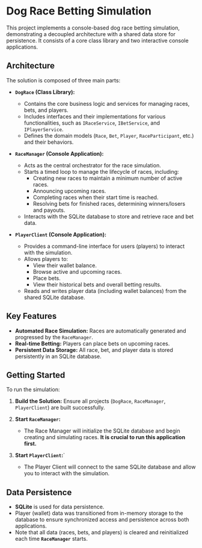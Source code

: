 # Dog Race Betting Simulation

This project implements a console-based dog race betting simulation, demonstrating a decoupled architecture with a shared data store for persistence. It consists of a core class library and two interactive console applications.

## Architecture

The solution is composed of three main parts:

* **`DogRace` (Class Library):**
    * Contains the core business logic and services for managing races, bets, and players.
    * Includes interfaces and their implementations for various functionalities, such as `IRaceService`, `IBetService`, and `IPlayerService`.
    * Defines the domain models (`Race`, `Bet`, `Player`, `RaceParticipant`, etc.) and their behaviors.

* **`RaceManager` (Console Application):**
    * Acts as the central orchestrator for the race simulation.
    * Starts a timed loop to manage the lifecycle of races, including:
        * Creating new races to maintain a minimum number of active races.
        * Announcing upcoming races.
        * Completing races when their start time is reached.
        * Resolving bets for finished races, determining winners/losers and payouts.
    * Interacts with the SQLite database to store and retrieve race and bet data.

* **`PlayerClient` (Console Application):**
    * Provides a command-line interface for users (players) to interact with the simulation.
    * Allows players to:
        * View their wallet balance.
        * Browse active and upcoming races.
        * Place bets.
        * View their historical bets and overall betting results.
    * Reads and writes player data (including wallet balances) from the shared SQLite database.

## Key Features

* **Automated Race Simulation:** Races are automatically generated and progressed by the `RaceManager`.
* **Real-time Betting:** Players can place bets on upcoming races.
* **Persistent Data Storage:** All race, bet, and player data is stored persistently in an SQLite database.

## Getting Started

To run the simulation:

1.  **Build the Solution:** Ensure all projects (`DogRace`, `RaceManager`, `PlayerClient`) are built successfully.

2.  **Start `RaceManager`:**
    * The Race Manager will initialize the SQLite database and begin creating and simulating races. **It is crucial to run this application first.**

3.  **Start `PlayerClient`:**`
    * The Player Client will connect to the same SQLite database and allow you to interact with the simulation.

## Data Persistence

* **SQLite** is used for data persistence.
* Player (wallet) data was transitioned from in-memory storage to the database to ensure synchronized access and persistence across both applications.
* Note that all data (races, bets, and players) is cleared and reinitialized each time **`RaceManager`** starts.